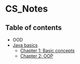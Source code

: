 # CS_Notes
## Table of contents
- OOD
- [Java basics](https://github.com/Cecilia-xu/CS_Notes/blob/master/Java/Java_basics.md)
  - [Chapter 1: Basic concepts](https://github.com/Cecilia-xu/CS_Notes/blob/master/Java/readme.md#chapter-1-basic-concepts)
  - [Chapter 2: OOP](https://github.com/Cecilia-xu/CS_Notes/blob/master/Java/readme.md#chapter-2-object-oriented-programming-oop)
